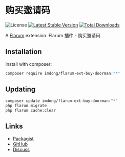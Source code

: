 # 购买邀请码

![License](https://img.shields.io/badge/license-GPL-3.0+-blue.svg) [![Latest Stable Version](https://img.shields.io/packagist/v/imdong/flarum-ext-buy-doorman.svg)](https://packagist.org/packages/imdong/flarum-ext-buy-doorman) [![Total Downloads](https://img.shields.io/packagist/dt/imdong/flarum-ext-buy-doorman.svg)](https://packagist.org/packages/imdong/flarum-ext-buy-doorman)

A [Flarum](http://flarum.org) extension. Flarum 插件 - 购买邀请码

## Installation

Install with composer:

```sh
composer require imdong/flarum-ext-buy-doorman:"*"
```

## Updating

```sh
composer update imdong/flarum-ext-buy-doorman:"*"
php flarum migrate
php flarum cache:clear
```

## Links

- [Packagist](https://packagist.org/packages/imdong/flarum-ext-buy-doorman)
- [GitHub](https://github.com/imdong/flarum-ext-buy-doorman)
- [Discuss](https://discuss.flarum.org/d/PUT_DISCUSS_SLUG_HERE)
